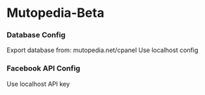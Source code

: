 # Mutopedia-Beta

### Database Config
Export database from: mutopedia.net/cpanel
Use localhost config

### Facebook API Config
Use localhost API key